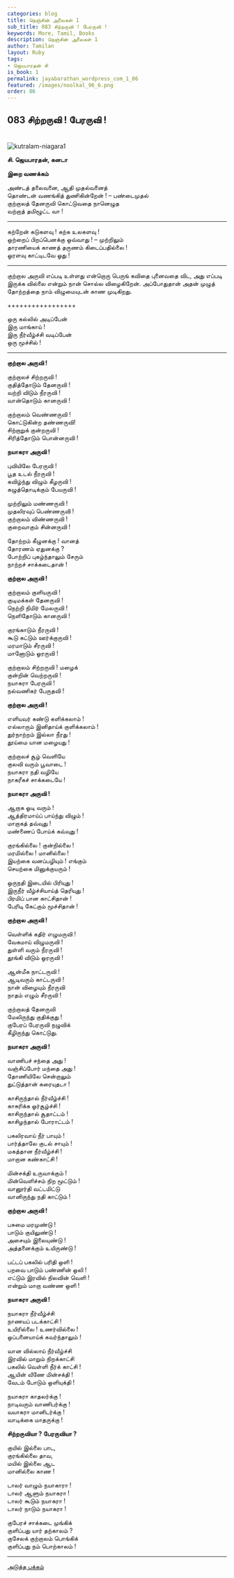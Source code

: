 ```yaml
---
categories: blog
title: நெஞ்சின் அலைகள் 1
sub_title: 083 சிற்றருவி ! பேரருவி !
keywords: More, Tamil, Books
description: நெஞ்சின் அலைகள் 1
author: Tamilan
layout: Ruby
tags:
- ஜெயபாரதன் சி
is_book: 1
permalink: jayabarathan_wordpress_com_1_86
featured: /images/noolkal_96_6.png
order: 86
---
```



## 083 சிற்றருவி ! பேரருவி !

#

![kutralam-niagara1](https://jayabarathan.files.wordpress.com/2008/12/kutralam-niagara1.jpg?w=584)

**சி. ஜெயபாரதன், கனடா**

**இறை வணக்கம்**

அண்டத் தலைவனை, ஆதி முதல்வனைத்  
தொண்டன் வணங்கித் துணிகின்றேன் ! – பண்டைமுதல்  
குற்றாலத் தேனருவி கொட்டுவதை நானெழுத  
வற்றாத் தமிழூட்ட வா !

* * *

கற்றேன் கடுகளவு ! கற்க உலகளவு !  
ஒற்றைப் பிறப்பெனக்கு ஒவ்வாது ! – முற்றிலும்  
தாரணியைக் காணத் தருணம் கிடைப்பதில்லை !  
ஓரளவு காட்டிடவே ஓது !

* * *

குற்றால அருவி எப்படி உள்ளது என்றொரு பெருங் கவிதை புனைவதை விட, அது எப்படி இருக்க வில்லை என்றும் நான் சொல்ல விழைகிறேன். அப்போதுதான் அதன் முழுத் தோற்றத்தை நாம் விழுமையுடன் காண முடிகிறது.

+++++++++++++++++

ஒரு கல்லில் அடிப்பேன்  
இரு மாங்காய் !  
இரு நீர்வீழ்ச்சி வடிப்பேன்  
ஒரு மூச்சில் !

* * *

**குற்றால அருவி !**

குற்றாலச் சிற்றருவி !  
குதித்தோடும் தேனருவி !  
வற்றி விடும் நீரருவி !  
வான்தொடும் கானருவி !

குற்றாலம் வெண்ணருவி !  
கொட்டுகின்ற தண்ணருவி!  
சிற்றாறுக் குன்றருவி !  
சிரித்தோடும் பொன்னருவி !

**நயாகரா அருவி !**

புவியிலே பேரருவி !  
பூத உடல் நீரருவி !  
கவிழ்ந்து விழும் கீழருவி !  
கழுத்தொடிக்கும் பேயருவி !

முற்றிலும் மண்ணருவி !  
முதலிரவுப் பெண்ணருவி !  
குற்றாலம் விண்ணருவி !  
குறைவாகும் சின்னருவி !

தோற்றம் கீழுனக்கு ! வானத்  
தோரணம் ஏதுனக்கு ?  
போற்றிப் புகழ்ந்தாலும் சேரும்  
நாற்றச் சாக்கடைதான் !

**குற்றால அருவி !**

குற்றாலம் குளியருவி !  
குடிமக்கள் தேனருவி !  
நெற்றி நிமிர் மேலருவி !  
நெளிதோடும் கானருவி !

குரங்காடும் நீரருவி !  
கூடு கட்டும் ஊர்க்குருவி !  
மரமாடும் சீரருவி !  
மானோடும் ஓரருவி !

குற்றாலம் சிற்றருவி ! மழைக்  
குன்றின் வெற்றருவி !  
நயாகரா பேரருவி !  
நல்வணிகர் பேருதவி !

**குற்றால அருவி !**

எளியவர் கண்டு களிக்கலாம் !  
எல்லாரும் இனிதாய்க் குளிக்கலாம் !  
துர்நாற்றம் இல்லா நீரது !  
தூய்மை யான மழையது !

குற்றாலச் சூழ் வெளியே  
குலவி வரும் பூவாடை !  
நயாகரா நதி வழியே  
நாகரீகச் சாக்கடையே !

**நயாகரா அருவி !**

ஆறாக ஓடி வரும் !  
ஆத்திரமாய்ப் பாய்ந்து விழும் !  
மாறாகத் தவ்வுது !  
மண்ணைப் போய்க் கவ்வுது !

குரங்கில்லை ! குன்றில்லை !  
மரமில்லை ! மானில்லை !  
இயற்கை வனப்பழியும் ! எங்கும்  
செயற்கை மினுக்குயரும் !

ஒருநதி இடையில் பிரியுது !  
இருநீர் வீழ்ச்சியாய்த் தெரியுது !  
பிரமிப் பான காட்சிதான் !  
பேரிடி கேட்கும் மூச்சிதான் !

**குற்றால அருவி !**

வெள்ளிக் கதிர் எழுமருவி !  
வேகமாய் விழுமருவி !  
துள்ளி வரும் நீரருவி !  
தூங்கி விடும் ஓரருவி !

ஆன்மீக நாட்டருவி !  
ஆடிவரும் காட்டருவி !  
நான் விழையும் நீரருவி  
நாதம் எழும் சீரருவி !

குற்றாலத் தேனருவி  
மேலிருந்து குதிக்குது !  
குபேரப் பேரருவி நழுவிக்  
கீழிருந்து கொட்டுது.

**நயாகரா அருவி !**

வாணிபச் சந்தை அது !  
வஞ்சிப்போர் மந்தை அது !  
தோணியிலே சென்றாலும்  
துட்டுத்தான் கரையுதடா !

காசிருந்தால் நீர்வீழ்ச்சி !  
காசுரிக்க ஓர்சூழ்ச்சி !  
காசிருந்தால் சூதாட்டம் !  
காசிழந்தால் போராட்டம் !

பகலிரவாய் நீர் பாயும் !  
பார்த்தாலே குடல் சாயும் !  
மகத்தான நீர்வீழ்ச்சி !  
மாறான கண்காட்சி !

மின்சக்தி உருவாக்கும் !  
மின்வெளிச்சம் நிற மூட்டும் !  
வானூர்தி வட்டமிட்டு  
வானிருந்து நதி காட்டும் !

**குற்றால அருவி !**

பசுமை மரமுண்டு !  
பாடும் குயிலுண்டு !  
அசையும் இலையுண்டு !  
அத்தனைக்கும் உயிருண்டு !

பட்டப் பகலில் பரிதி ஒளி !  
பறவை பாடும் பண்ணின் ஒலி !  
எட்டும் இரவில் நிலவின் வெளி !  
என்றும் மாறா வண்ண ஒளி !

**நயாகரா அருவி !**

நயாகரா நீர்வீழ்ச்சி  
நாணயப் படக்காட்சி !  
உயிரில்லை ! உணர்வில்லை !  
ஒப்பனையாய்க் கவர்ந்தாலும் !

வான வில்லாய் நீர்வீழ்ச்சி  
இரவில் மாறும் நிறக்காட்சி  
பகலில் வெள்ளி நீர்க் காட்சி !  
ஆயின் வீணே மின்சக்தி !  
வேடம் போடும் ஒளியுக்தி !

நயாகரா காதலர்க்கு !  
நாடிவரும் வாணிபர்க்கு !  
வயாகரா மானிடர்க்கு !  
வாடிக்கை மாதருக்கு !

**சிற்றருவியா ? பேரருவியா ?**

குயில் இல்லை பாட,  
குரங்கில்லை தாவ,  
மயில் இல்லை ஆட  
மானில்லை காண !

டாலர் வாழும் நயாகாரா !  
டாலர் ஆளும் நயாகரா !  
டாலர் கூடும் நயாகரா !  
டாலர் நாடும் நயாகரா !

குபேரச் சாக்கடை முங்கிக்  
குளிப்பது யார் தற்காலம் ?  
குசேலக் குற்றாலம் பொங்கிக்  
குளிப்பது நம் பொற்காலம் !

* * *

[அடுத்த பக்கம்](jayabarathan_wordpress_com_1_87)